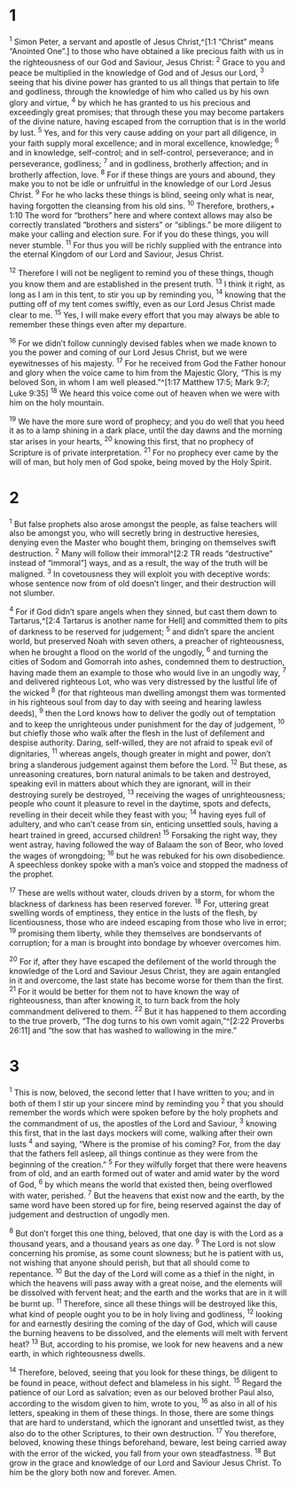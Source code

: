 # 1 
<sup>1</sup> Simon Peter, a servant and apostle of Jesus Christ,^[1:1 “Christ” means “Anointed One”.] to those who have obtained a like precious faith with us in the righteousness of our God and Saviour, Jesus Christ: <sup>2</sup> Grace to you and peace be multiplied in the knowledge of God and of Jesus our Lord, <sup>3</sup> seeing that his divine power has granted to us all things that pertain to life and godliness, through the knowledge of him who called us by his own glory and virtue, <sup>4</sup> by which he has granted to us his precious and exceedingly great promises; that through these you may become partakers of the divine nature, having escaped from the corruption that is in the world by lust. <sup>5</sup> Yes, and for this very cause adding on your part all diligence, in your faith supply moral excellence; and in moral excellence, knowledge; <sup>6</sup> and in knowledge, self-control; and in self-control, perseverance; and in perseverance, godliness; <sup>7</sup> and in godliness, brotherly affection; and in brotherly affection, love. <sup>8</sup> For if these things are yours and abound, they make you to not be idle or unfruitful in the knowledge of our Lord Jesus Christ. <sup>9</sup> For he who lacks these things is blind, seeing only what is near, having forgotten the cleansing from his old sins. <sup>10</sup> Therefore, brothers,+ 1:10 The word for “brothers” here and where context allows may also be correctly translated “brothers and sisters” or “siblings.” be more diligent to make your calling and election sure. For if you do these things, you will never stumble. <sup>11</sup> For thus you will be richly supplied with the entrance into the eternal Kingdom of our Lord and Saviour, Jesus Christ. 


<sup>12</sup> Therefore I will not be negligent to remind you of these things, though you know them and are established in the present truth. <sup>13</sup> I think it right, as long as I am in this tent, to stir you up by reminding you, <sup>14</sup> knowing that the putting off of my tent comes swiftly, even as our Lord Jesus Christ made clear to me. <sup>15</sup> Yes, I will make every effort that you may always be able to remember these things even after my departure. 

<sup>16</sup> For we didn’t follow cunningly devised fables when we made known to you the power and coming of our Lord Jesus Christ, but we were eyewitnesses of his majesty. <sup>17</sup> For he received from God the Father honour and glory when the voice came to him from the Majestic Glory, “This is my beloved Son, in whom I am well pleased.”^[1:17 Matthew 17:5; Mark 9:7; Luke 9:35] <sup>18</sup> We heard this voice come out of heaven when we were with him on the holy mountain. 


<sup>19</sup> We have the more sure word of prophecy; and you do well that you heed it as to a lamp shining in a dark place, until the day dawns and the morning star arises in your hearts, <sup>20</sup> knowing this first, that no prophecy of Scripture is of private interpretation. <sup>21</sup> For no prophecy ever came by the will of man, but holy men of God spoke, being moved by the Holy Spirit. 

# 2 
<sup>1</sup> But false prophets also arose amongst the people, as false teachers will also be amongst you, who will secretly bring in destructive heresies, denying even the Master who bought them, bringing on themselves swift destruction. <sup>2</sup> Many will follow their immoral^[2:2 TR reads “destructive” instead of “immoral”] ways, and as a result, the way of the truth will be maligned. <sup>3</sup> In covetousness they will exploit you with deceptive words: whose sentence now from of old doesn’t linger, and their destruction will not slumber. 


<sup>4</sup> For if God didn’t spare angels when they sinned, but cast them down to Tartarus,^[2:4 Tartarus is another name for Hell] and committed them to pits of darkness to be reserved for judgement; <sup>5</sup> and didn’t spare the ancient world, but preserved Noah with seven others, a preacher of righteousness, when he brought a flood on the world of the ungodly, <sup>6</sup> and turning the cities of Sodom and Gomorrah into ashes, condemned them to destruction, having made them an example to those who would live in an ungodly way, <sup>7</sup> and delivered righteous Lot, who was very distressed by the lustful life of the wicked <sup>8</sup> (for that righteous man dwelling amongst them was tormented in his righteous soul from day to day with seeing and hearing lawless deeds), <sup>9</sup> then the Lord knows how to deliver the godly out of temptation and to keep the unrighteous under punishment for the day of judgement, <sup>10</sup> but chiefly those who walk after the flesh in the lust of defilement and despise authority. Daring, self-willed, they are not afraid to speak evil of dignitaries, <sup>11</sup> whereas angels, though greater in might and power, don’t bring a slanderous judgement against them before the Lord. <sup>12</sup> But these, as unreasoning creatures, born natural animals to be taken and destroyed, speaking evil in matters about which they are ignorant, will in their destroying surely be destroyed, <sup>13</sup> receiving the wages of unrighteousness; people who count it pleasure to revel in the daytime, spots and defects, revelling in their deceit while they feast with you; <sup>14</sup> having eyes full of adultery, and who can’t cease from sin, enticing unsettled souls, having a heart trained in greed, accursed children! <sup>15</sup> Forsaking the right way, they went astray, having followed the way of Balaam the son of Beor, who loved the wages of wrongdoing; <sup>16</sup> but he was rebuked for his own disobedience. A speechless donkey spoke with a man’s voice and stopped the madness of the prophet. 


<sup>17</sup> These are wells without water, clouds driven by a storm, for whom the blackness of darkness has been reserved forever. <sup>18</sup> For, uttering great swelling words of emptiness, they entice in the lusts of the flesh, by licentiousness, those who are indeed escaping from those who live in error; <sup>19</sup> promising them liberty, while they themselves are bondservants of corruption; for a man is brought into bondage by whoever overcomes him. 

<sup>20</sup> For if, after they have escaped the defilement of the world through the knowledge of the Lord and Saviour Jesus Christ, they are again entangled in it and overcome, the last state has become worse for them than the first. <sup>21</sup> For it would be better for them not to have known the way of righteousness, than after knowing it, to turn back from the holy commandment delivered to them. <sup>22</sup> But it has happened to them according to the true proverb, “The dog turns to his own vomit again,”^[2:22 Proverbs 26:11] and “the sow that has washed to wallowing in the mire.”
 

# 3 
<sup>1</sup> This is now, beloved, the second letter that I have written to you; and in both of them I stir up your sincere mind by reminding you <sup>2</sup> that you should remember the words which were spoken before by the holy prophets and the commandment of us, the apostles of the Lord and Saviour, <sup>3</sup> knowing this first, that in the last days mockers will come, walking after their own lusts <sup>4</sup> and saying, “Where is the promise of his coming? For, from the day that the fathers fell asleep, all things continue as they were from the beginning of the creation.” <sup>5</sup> For they wilfully forget that there were heavens from of old, and an earth formed out of water and amid water by the word of God, <sup>6</sup> by which means the world that existed then, being overflowed with water, perished. <sup>7</sup> But the heavens that exist now and the earth, by the same word have been stored up for fire, being reserved against the day of judgement and destruction of ungodly men. 

<sup>8</sup> But don’t forget this one thing, beloved, that one day is with the Lord as a thousand years, and a thousand years as one day. <sup>9</sup> The Lord is not slow concerning his promise, as some count slowness; but he is patient with us, not wishing that anyone should perish, but that all should come to repentance. <sup>10</sup> But the day of the Lord will come as a thief in the night, in which the heavens will pass away with a great noise, and the elements will be dissolved with fervent heat; and the earth and the works that are in it will be burnt up. <sup>11</sup> Therefore, since all these things will be destroyed like this, what kind of people ought you to be in holy living and godliness, <sup>12</sup> looking for and earnestly desiring the coming of the day of God, which will cause the burning heavens to be dissolved, and the elements will melt with fervent heat? <sup>13</sup> But, according to his promise, we look for new heavens and a new earth, in which righteousness dwells. 

<sup>14</sup> Therefore, beloved, seeing that you look for these things, be diligent to be found in peace, without defect and blameless in his sight. <sup>15</sup> Regard the patience of our Lord as salvation; even as our beloved brother Paul also, according to the wisdom given to him, wrote to you, <sup>16</sup> as also in all of his letters, speaking in them of these things. In those, there are some things that are hard to understand, which the ignorant and unsettled twist, as they also do to the other Scriptures, to their own destruction. <sup>17</sup> You therefore, beloved, knowing these things beforehand, beware, lest being carried away with the error of the wicked, you fall from your own steadfastness. <sup>18</sup> But grow in the grace and knowledge of our Lord and Saviour Jesus Christ. To him be the glory both now and forever. Amen. 